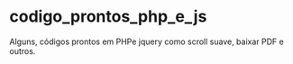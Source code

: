 # codigo_prontos_php_e_js
Alguns, códigos prontos em PHPe jquery como scroll suave, baixar PDF e outros.
